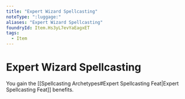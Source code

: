 ```yaml
---
title: "Expert Wizard Spellcasting"
noteType: ":luggage:"
aliases: "Expert Wizard Spellcasting"
foundryId: Item.Hs3yL7evYaEagxET
tags:
  - Item
---
```


# Expert Wizard Spellcasting

You gain the [[Spellcasting Archetypes#Expert Spellcasting Feat|Expert Spellcasting Feat]] benefits.

